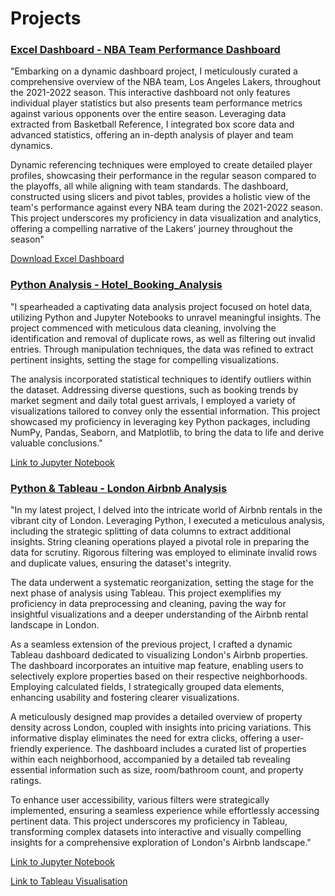 # Projects

### [Excel Dashboard - NBA Team Performance Dashboard](https://github.com/Guru-Darshan/guru-darshan.github.io/raw/207d4680f86b054a3caeeb9dab730f911c4fceba/s4216964_Dashboard.xlsx)
"Embarking on a dynamic dashboard project, I meticulously curated a comprehensive overview of the NBA team, Los Angeles Lakers, throughout the 2021-2022 season. This interactive dashboard not only features individual player statistics but also presents team performance metrics against various opponents over the entire season. Leveraging data extracted from Basketball Reference, I integrated box score data and advanced statistics, offering an in-depth analysis of player and team dynamics.

Dynamic referencing techniques were employed to create detailed player profiles, showcasing their performance in the regular season compared to the playoffs, all while aligning with team standards. The dashboard, constructed using slicers and pivot tables, provides a holistic view of the team's performance against every NBA team during the 2021-2022 season. This project underscores my proficiency in data visualization and analytics, offering a compelling narrative of the Lakers' journey throughout the season"

[Download Excel Dashboard](https://github.com/Guru-Darshan/guru-darshan.github.io/raw/207d4680f86b054a3caeeb9dab730f911c4fceba/s4216964_Dashboard.xlsx)



### [Python Analysis - Hotel_Booking_Analysis](https://github.com/Guru-Darshan/guru-darshan.github.io/blob/main/HotelBooking_Analysis.ipynb)
"I spearheaded a captivating data analysis project focused on hotel data, utilizing Python and Jupyter Notebooks to unravel meaningful insights. The project commenced with meticulous data cleaning, involving the identification and removal of duplicate rows, as well as filtering out invalid entries. Through manipulation techniques, the data was refined to extract pertinent insights, setting the stage for compelling visualizations.

The analysis incorporated statistical techniques to identify outliers within the dataset. Addressing diverse questions, such as booking trends by market segment and daily total guest arrivals, I employed a variety of visualizations tailored to convey only the essential information. This project showcased my proficiency in leveraging key Python packages, including NumPy, Pandas, Seaborn, and Matplotlib, to bring the data to life and derive valuable conclusions."

[Link to Jupyter Notebook](https://github.com/Guru-Darshan/guru-darshan.github.io/blob/main/HotelBooking_Analysis.ipynb)



### [Python & Tableau - London Airbnb Analysis ](https://github.com/Guru-Darshan/guru-darshan.github.io/blob/main/London_airbnb.ipynb)
"In my latest project, I delved into the intricate world of Airbnb rentals in the vibrant city of London. Leveraging Python, I executed a meticulous analysis, including the strategic splitting of data columns to extract additional insights. String cleaning operations played a pivotal role in preparing the data for scrutiny. Rigorous filtering was employed to eliminate invalid rows and duplicate values, ensuring the dataset's integrity.

The data underwent a systematic reorganization, setting the stage for the next phase of analysis using Tableau. This project exemplifies my proficiency in data preprocessing and cleaning, paving the way for insightful visualizations and a deeper understanding of the Airbnb rental landscape in London.

As a seamless extension of the previous project, I crafted a dynamic Tableau dashboard dedicated to visualizing London's Airbnb properties. The dashboard incorporates an intuitive map feature, enabling users to selectively explore properties based on their respective neighborhoods. Employing calculated fields, I strategically grouped data elements, enhancing usability and fostering clearer visualizations.

A meticulously designed map provides a detailed overview of property density across London, coupled with insights into pricing variations. This informative display eliminates the need for extra clicks, offering a user-friendly experience. The dashboard includes a curated list of properties within each neighborhood, accompanied by a detailed tab revealing essential information such as size, room/bathroom count, and property ratings.

To enhance user accessibility, various filters were strategically implemented, ensuring a seamless experience while effortlessly accessing pertinent data. This project underscores my proficiency in Tableau, transforming complex datasets into interactive and visually compelling insights for a comprehensive exploration of London's Airbnb landscape."

[Link to Jupyter Notebook](https://github.com/Guru-Darshan/guru-darshan.github.io/blob/main/London_airbnb.ipynb)

[Link to Tableau Visualisation](https://public.tableau.com/views/LondonAirbnb_17017120366450/Dashboard2?:language=en-GB&:display_count=n&:origin=viz_share_link)


